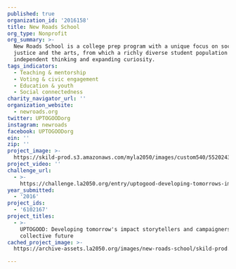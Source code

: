 ```yaml
---
published: true
organization_id: '2016158'
title: New Roads School
org_type: Nonprofit
org_summary: >-
  New Roads School is a college prep program with a unique focus on social
  justice and the arts, from which a richly diverse student population develops
  independent thinking and expanding curiosity.
tags_indicators:
  - Teaching & mentorship
  - Voting & civic engagement
  - Education & youth
  - Social connectedness
charity_navigator_url: ''
organization_website:
  - newroads.org
twitter: UPTOGOODorg
instagram: newroads
facebook: UPTOGOODorg
ein: ''
zip: ''
project_image: >-
  https://skild-prod.s3.amazonaws.com/myla2050/images/custom540/5520243165741-team91.jpg
project_video: ''
challenge_url:
  - >-
    https://challenge.la2050.org/entry/uptogood-developing-tomorrows-impact-storytellers-and-campaigners-for-our-collective-future
year_submitted:
  - '2016'
project_ids:
  - '6102167'
project_titles:
  - >-
    UPTOGOOD: Developing tomorrow's impact storytellers and campaigners for our
    collective future
cached_project_image: >-
  https://archive-assets.la2050.org/images/new-roads-school/skild-prod.s3.amazonaws.com/myla2050/images/custom540/5520243165741-team91.jpg

---
```

